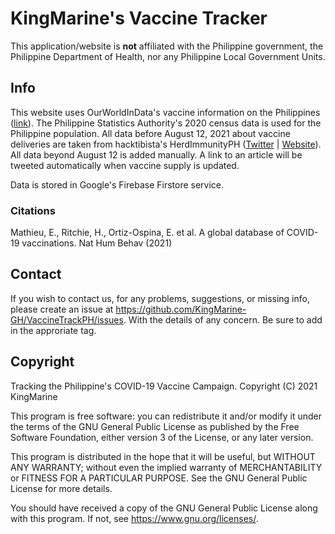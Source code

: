 # KingMarine's Vaccine Tracker

This application/website is **not** affiliated with the Philippine
government, the Philippine Department of Health, nor any Philippine
Local Government Units.

## Info

This website uses OurWorldInData's vaccine information on the
Philippines ([link](https://ourworldindata.org/covid-vaccinations?country=PHL)).
The Philippine Statistics Authority's 2020 census data is used
for the Philippine population. All data before August 12, 2021
about vaccine deliveries are taken from hacktibista's HerdImmunityPH
([Twitter](https://twitter.com/HerdImmunityPH) | [Website](herdimmunity.ph)).
All data beyond August 12 is added manually. A link to an article will be
tweeted automatically when vaccine supply is updated.

Data is stored in Google's Firebase Firstore service.

### Citations

Mathieu, E., Ritchie, H., Ortiz-Ospina, E. et al. A global database of COVID-19 vaccinations. Nat Hum Behav (2021)

## Contact

If you wish to contact us, for any problems, suggestions, or
missing info, please create an issue at <https://github.com/KingMarine-GH/VaccineTrackPH/issues>.
With the details of any concern. Be sure to add in the approriate tag.

## Copyright

Tracking the Philippine's COVID-19 Vaccine Campaign.
Copyright (C) 2021 KingMarine

This program is free software: you can redistribute it and/or modify
it under the terms of the GNU General Public License as published by
the Free Software Foundation, either version 3 of the License, or
any later version.

This program is distributed in the hope that it will be useful,
but WITHOUT ANY WARRANTY; without even the implied warranty of
MERCHANTABILITY or FITNESS FOR A PARTICULAR PURPOSE.  See the
GNU General Public License for more details.

You should have received a copy of the GNU General Public License
along with this program.  If not, see <https://www.gnu.org/licenses/>.
